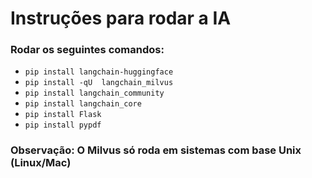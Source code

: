 # Instruções para rodar a IA

### Rodar os seguintes comandos:
- `pip install langchain-huggingface`
- `pip install -qU  langchain_milvus`
- `pip install langchain_community`
- `pip install langchain_core`
- `pip install Flask`
- `pip install pypdf`

### Observação: O Milvus só roda em sistemas com base Unix (Linux/Mac)
